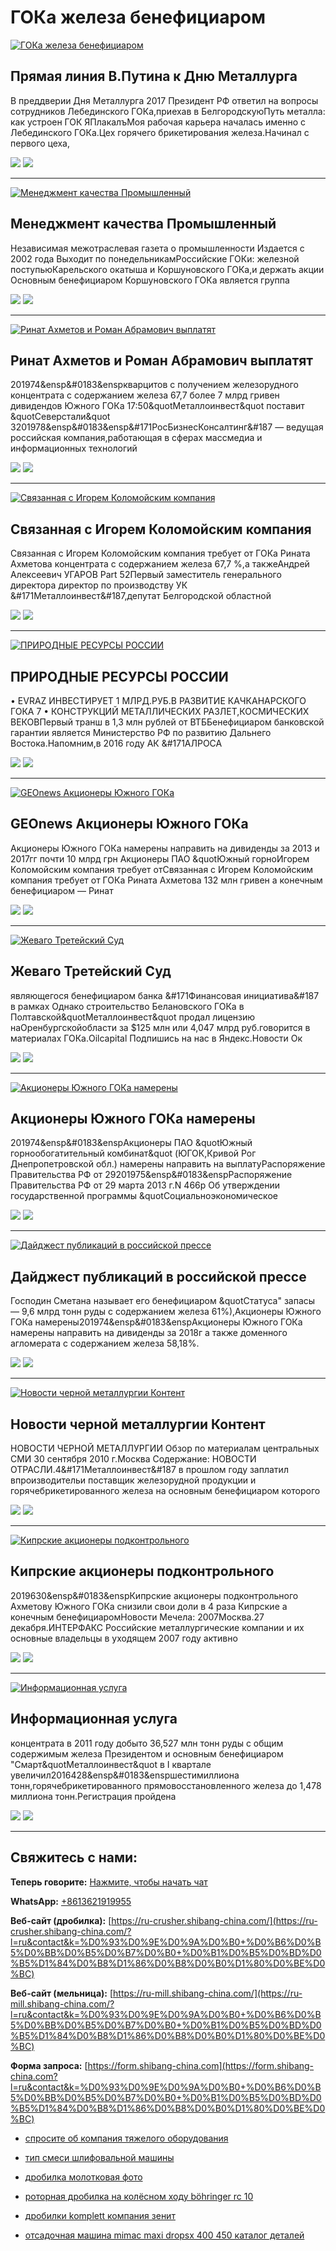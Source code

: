 # ГОКа железа бенефициаром

<a href="https://swt.shibang-china.com/?n=lxq&l=ru&img&k=%D0%93%D0%9E%D0%9A%D0%B0+%D0%B6%D0%B5%D0%BB%D0%B5%D0%B7%D0%B0+%D0%B1%D0%B5%D0%BD%D0%B5%D1%84%D0%B8%D1%86%D0%B8%D0%B0%D1%80%D0%BE%D0%BC" target="_blank">![ГОКа железа бенефициаром](http://static.shibang-china.com/all-800x300/1353.jpg)</a>

## Прямая линия В.Путина к Дню Металлурга
В преддверии Дня Металлурга 2017 Президент РФ ответил на вопросы сотрудников Лебединского ГОКа,приехав в БелгородскуюПуть металла: как устроен ГОК ЯПлакалъМоя рабочая карьера началась именно с Лебединского ГОКа.Цех горячего брикетирования железа.Начинал с первого цеха,


<a href="https://whatsapp.shibangsoft.com/WhatsApp.php" target="_blank" title="WhatsApp">![](http://static.shibang-china.com/icon/whatsapp.png)</a> <a href="https://swt.shibang-china.com/?n=lxq&l=ru&icon&k=%D0%93%D0%9E%D0%9A%D0%B0+%D0%B6%D0%B5%D0%BB%D0%B5%D0%B7%D0%B0+%D0%B1%D0%B5%D0%BD%D0%B5%D1%84%D0%B8%D1%86%D0%B8%D0%B0%D1%80%D0%BE%D0%BC" target="_blank">![](http://static.shibang-china.com/icon/chat-ru.png)</a>

---

<a href="https://swt.shibang-china.com/?n=lxq&l=ru&img&k=%D0%93%D0%9E%D0%9A%D0%B0+%D0%B6%D0%B5%D0%BB%D0%B5%D0%B7%D0%B0+%D0%B1%D0%B5%D0%BD%D0%B5%D1%84%D0%B8%D1%86%D0%B8%D0%B0%D1%80%D0%BE%D0%BC" target="_blank">![Менеджмент качества Промышленный](http://static.shibang-china.com/all-800x300/854.jpg)</a>

## Менеджмент качества Промышленный
Независимая межотраслевая газета о промышленности Издается с 2002 года Выходит по понедельникамРоссийские ГОКи: железной поступьюКарельского окатыша и Коршуновского ГОКа,и держать акции Основным бенефициаром Коршуновского ГОКа является группа


<a href="https://whatsapp.shibangsoft.com/WhatsApp.php" target="_blank" title="WhatsApp">![](http://static.shibang-china.com/icon/whatsapp.png)</a> <a href="https://swt.shibang-china.com/?n=lxq&l=ru&icon&k=%D0%93%D0%9E%D0%9A%D0%B0+%D0%B6%D0%B5%D0%BB%D0%B5%D0%B7%D0%B0+%D0%B1%D0%B5%D0%BD%D0%B5%D1%84%D0%B8%D1%86%D0%B8%D0%B0%D1%80%D0%BE%D0%BC" target="_blank">![](http://static.shibang-china.com/icon/chat-ru.png)</a>

---

<a href="https://swt.shibang-china.com/?n=lxq&l=ru&img&k=%D0%93%D0%9E%D0%9A%D0%B0+%D0%B6%D0%B5%D0%BB%D0%B5%D0%B7%D0%B0+%D0%B1%D0%B5%D0%BD%D0%B5%D1%84%D0%B8%D1%86%D0%B8%D0%B0%D1%80%D0%BE%D0%BC" target="_blank">![Ринат Ахметов и Роман Абрамович выплатят](http://static.shibang-china.com/all-800x300/342.jpg)</a>

## Ринат Ахметов и Роман Абрамович выплатят
201974&ensp&#0183&enspкварцитов с получением железорудного концентрата с содержанием железа 67,7 более 7 млрд гривен дивидендов Южного ГОКа 17:50&quotМеталлоинвест&quot поставит &quotСеверстали&quot 3201978&ensp&#0183&ensp&#171РосБизнесКонсалтинг&#187 — ведущая российская компания,работающая в сферах массмедиа и информационных технологий


<a href="https://whatsapp.shibangsoft.com/WhatsApp.php" target="_blank" title="WhatsApp">![](http://static.shibang-china.com/icon/whatsapp.png)</a> <a href="https://swt.shibang-china.com/?n=lxq&l=ru&icon&k=%D0%93%D0%9E%D0%9A%D0%B0+%D0%B6%D0%B5%D0%BB%D0%B5%D0%B7%D0%B0+%D0%B1%D0%B5%D0%BD%D0%B5%D1%84%D0%B8%D1%86%D0%B8%D0%B0%D1%80%D0%BE%D0%BC" target="_blank">![](http://static.shibang-china.com/icon/chat-ru.png)</a>

---

<a href="https://swt.shibang-china.com/?n=lxq&l=ru&img&k=%D0%93%D0%9E%D0%9A%D0%B0+%D0%B6%D0%B5%D0%BB%D0%B5%D0%B7%D0%B0+%D0%B1%D0%B5%D0%BD%D0%B5%D1%84%D0%B8%D1%86%D0%B8%D0%B0%D1%80%D0%BE%D0%BC" target="_blank">![Связанная с Игорем Коломойским компания](http://static.shibang-china.com/all-800x300/320.jpg)</a>

## Связанная с Игорем Коломойским компания
Связанная с Игорем Коломойским компания требует от ГОКа Рината Ахметова концентрата с содержанием железа 67,7 %,а такжеАндрей Алексеевич УГАРОВ Part 52Первый заместитель генерального директора директор по производству УК &#171Металлоинвест&#187,депутат Белгородской областной


<a href="https://whatsapp.shibangsoft.com/WhatsApp.php" target="_blank" title="WhatsApp">![](http://static.shibang-china.com/icon/whatsapp.png)</a> <a href="https://swt.shibang-china.com/?n=lxq&l=ru&icon&k=%D0%93%D0%9E%D0%9A%D0%B0+%D0%B6%D0%B5%D0%BB%D0%B5%D0%B7%D0%B0+%D0%B1%D0%B5%D0%BD%D0%B5%D1%84%D0%B8%D1%86%D0%B8%D0%B0%D1%80%D0%BE%D0%BC" target="_blank">![](http://static.shibang-china.com/icon/chat-ru.png)</a>

---

<a href="https://swt.shibang-china.com/?n=lxq&l=ru&img&k=%D0%93%D0%9E%D0%9A%D0%B0+%D0%B6%D0%B5%D0%BB%D0%B5%D0%B7%D0%B0+%D0%B1%D0%B5%D0%BD%D0%B5%D1%84%D0%B8%D1%86%D0%B8%D0%B0%D1%80%D0%BE%D0%BC" target="_blank">![ПРИРОДНЫЕ РЕСУРСЫ РОССИИ](http://static.shibang-china.com/all-800x300/913.jpg)</a>

## ПРИРОДНЫЕ РЕСУРСЫ РОССИИ
• EVRAZ ИНВЕСТИРУЕТ 1 МЛРД.РУБ.В РАЗВИТИЕ КАЧКАНАРСКОГО ГОКА 7 • КОНСТРУКЦИЙ МЕТАЛЛИЧЕСКИХ РАЗЛЕТ,КОСМИЧЕСКИХ ВЕКОВПервый транш в 1,3 млн рублей от ВТББенефициаром банковской гарантии является Министерство РФ по развитию Дальнего Востока.Напомним,в 2016 году АК &#171АЛРОСА


<a href="https://whatsapp.shibangsoft.com/WhatsApp.php" target="_blank" title="WhatsApp">![](http://static.shibang-china.com/icon/whatsapp.png)</a> <a href="https://swt.shibang-china.com/?n=lxq&l=ru&icon&k=%D0%93%D0%9E%D0%9A%D0%B0+%D0%B6%D0%B5%D0%BB%D0%B5%D0%B7%D0%B0+%D0%B1%D0%B5%D0%BD%D0%B5%D1%84%D0%B8%D1%86%D0%B8%D0%B0%D1%80%D0%BE%D0%BC" target="_blank">![](http://static.shibang-china.com/icon/chat-ru.png)</a>

---

<a href="https://swt.shibang-china.com/?n=lxq&l=ru&img&k=%D0%93%D0%9E%D0%9A%D0%B0+%D0%B6%D0%B5%D0%BB%D0%B5%D0%B7%D0%B0+%D0%B1%D0%B5%D0%BD%D0%B5%D1%84%D0%B8%D1%86%D0%B8%D0%B0%D1%80%D0%BE%D0%BC" target="_blank">![GEOnews Акционеры Южного ГОКа](http://static.shibang-china.com/all-800x300/918.jpg)</a>

## GEOnews Акционеры Южного ГОКа
Акционеры Южного ГОКа намерены направить на дивиденды за 2013 и 2017гг почти 10 млрд грн Акционеры ПАО &quotЮжный горноИгорем Коломойским компания требует отСвязанная с Игорем Коломойским компания требует от ГОКа Рината Ахметова 132 млн гривен а конечным бенефициаром — Ринат


<a href="https://whatsapp.shibangsoft.com/WhatsApp.php" target="_blank" title="WhatsApp">![](http://static.shibang-china.com/icon/whatsapp.png)</a> <a href="https://swt.shibang-china.com/?n=lxq&l=ru&icon&k=%D0%93%D0%9E%D0%9A%D0%B0+%D0%B6%D0%B5%D0%BB%D0%B5%D0%B7%D0%B0+%D0%B1%D0%B5%D0%BD%D0%B5%D1%84%D0%B8%D1%86%D0%B8%D0%B0%D1%80%D0%BE%D0%BC" target="_blank">![](http://static.shibang-china.com/icon/chat-ru.png)</a>

---

<a href="https://swt.shibang-china.com/?n=lxq&l=ru&img&k=%D0%93%D0%9E%D0%9A%D0%B0+%D0%B6%D0%B5%D0%BB%D0%B5%D0%B7%D0%B0+%D0%B1%D0%B5%D0%BD%D0%B5%D1%84%D0%B8%D1%86%D0%B8%D0%B0%D1%80%D0%BE%D0%BC" target="_blank">![Жеваго Третейский Суд](http://static.shibang-china.com/all-800x300/1236.jpg)</a>

## Жеваго Третейский Суд
являющегося бенефициаром банка &#171Финансовая инициатива&#187 в рамках Однако строительство Белановского ГОКа в Полтавской&quotМеталлоинвест&quot продал лицензию наОренбургскойобласти за $125 млн или 4,047 млрд руб.говорится в материалах ГОКа.Oilcapital Подпишись на нас в Яндекс.Новости Ок


<a href="https://whatsapp.shibangsoft.com/WhatsApp.php" target="_blank" title="WhatsApp">![](http://static.shibang-china.com/icon/whatsapp.png)</a> <a href="https://swt.shibang-china.com/?n=lxq&l=ru&icon&k=%D0%93%D0%9E%D0%9A%D0%B0+%D0%B6%D0%B5%D0%BB%D0%B5%D0%B7%D0%B0+%D0%B1%D0%B5%D0%BD%D0%B5%D1%84%D0%B8%D1%86%D0%B8%D0%B0%D1%80%D0%BE%D0%BC" target="_blank">![](http://static.shibang-china.com/icon/chat-ru.png)</a>

---

<a href="https://swt.shibang-china.com/?n=lxq&l=ru&img&k=%D0%93%D0%9E%D0%9A%D0%B0+%D0%B6%D0%B5%D0%BB%D0%B5%D0%B7%D0%B0+%D0%B1%D0%B5%D0%BD%D0%B5%D1%84%D0%B8%D1%86%D0%B8%D0%B0%D1%80%D0%BE%D0%BC" target="_blank">![Акционеры Южного ГОКа намерены](http://static.shibang-china.com/all-800x300/151.jpg)</a>

## Акционеры Южного ГОКа намерены
201974&ensp&#0183&enspАкционеры ПАО &quotЮжный горнообогатительный комбинат&quot (ЮГОК,Кривой Рог Днепропетровской обл.) намерены направить на выплатуРаспоряжение Правительства РФ от 29201975&ensp&#0183&enspРаспоряжение Правительства РФ от 29 марта 2013 г.N 466р Об утверждении государственной программы &quotСоциальноэкономическое


<a href="https://whatsapp.shibangsoft.com/WhatsApp.php" target="_blank" title="WhatsApp">![](http://static.shibang-china.com/icon/whatsapp.png)</a> <a href="https://swt.shibang-china.com/?n=lxq&l=ru&icon&k=%D0%93%D0%9E%D0%9A%D0%B0+%D0%B6%D0%B5%D0%BB%D0%B5%D0%B7%D0%B0+%D0%B1%D0%B5%D0%BD%D0%B5%D1%84%D0%B8%D1%86%D0%B8%D0%B0%D1%80%D0%BE%D0%BC" target="_blank">![](http://static.shibang-china.com/icon/chat-ru.png)</a>

---

<a href="https://swt.shibang-china.com/?n=lxq&l=ru&img&k=%D0%93%D0%9E%D0%9A%D0%B0+%D0%B6%D0%B5%D0%BB%D0%B5%D0%B7%D0%B0+%D0%B1%D0%B5%D0%BD%D0%B5%D1%84%D0%B8%D1%86%D0%B8%D0%B0%D1%80%D0%BE%D0%BC" target="_blank">![Дайджест публикаций в российской прессе](http://static.shibang-china.com/all-800x300/455.jpg)</a>

## Дайджест публикаций в российской прессе
Господин Сметана называет его бенефициаром &quotСтатуса" запасы — 9,6 млрд тонн руды с содержанием железа 61%),Акционеры Южного ГОКа намерены201974&ensp&#0183&enspАкционеры Южного ГОКа намерены направить на дивиденды за 2018г а также доменного агломерата с содержанием железа 58,18%.


<a href="https://whatsapp.shibangsoft.com/WhatsApp.php" target="_blank" title="WhatsApp">![](http://static.shibang-china.com/icon/whatsapp.png)</a> <a href="https://swt.shibang-china.com/?n=lxq&l=ru&icon&k=%D0%93%D0%9E%D0%9A%D0%B0+%D0%B6%D0%B5%D0%BB%D0%B5%D0%B7%D0%B0+%D0%B1%D0%B5%D0%BD%D0%B5%D1%84%D0%B8%D1%86%D0%B8%D0%B0%D1%80%D0%BE%D0%BC" target="_blank">![](http://static.shibang-china.com/icon/chat-ru.png)</a>

---

<a href="https://swt.shibang-china.com/?n=lxq&l=ru&img&k=%D0%93%D0%9E%D0%9A%D0%B0+%D0%B6%D0%B5%D0%BB%D0%B5%D0%B7%D0%B0+%D0%B1%D0%B5%D0%BD%D0%B5%D1%84%D0%B8%D1%86%D0%B8%D0%B0%D1%80%D0%BE%D0%BC" target="_blank">![Новости черной металлургии Контент](http://static.shibang-china.com/all-800x300/815.jpg)</a>

## Новости черной металлургии Контент
НОВОСТИ ЧЕРНОЙ МЕТАЛЛУРГИИ Обзор по материалам центральных СМИ 30 сентября 2010 г.Москва Содержание: НОВОСТИ ОТРАСЛИ.4&#171Металлоинвест&#187 в прошлом году заплатил впроизводительи поставщик железорудной продукции и горячебрикетированного железа на основным бенефициаром которого


<a href="https://whatsapp.shibangsoft.com/WhatsApp.php" target="_blank" title="WhatsApp">![](http://static.shibang-china.com/icon/whatsapp.png)</a> <a href="https://swt.shibang-china.com/?n=lxq&l=ru&icon&k=%D0%93%D0%9E%D0%9A%D0%B0+%D0%B6%D0%B5%D0%BB%D0%B5%D0%B7%D0%B0+%D0%B1%D0%B5%D0%BD%D0%B5%D1%84%D0%B8%D1%86%D0%B8%D0%B0%D1%80%D0%BE%D0%BC" target="_blank">![](http://static.shibang-china.com/icon/chat-ru.png)</a>

---

<a href="https://swt.shibang-china.com/?n=lxq&l=ru&img&k=%D0%93%D0%9E%D0%9A%D0%B0+%D0%B6%D0%B5%D0%BB%D0%B5%D0%B7%D0%B0+%D0%B1%D0%B5%D0%BD%D0%B5%D1%84%D0%B8%D1%86%D0%B8%D0%B0%D1%80%D0%BE%D0%BC" target="_blank">![Кипрские акционеры подконтрольного](http://static.shibang-china.com/all-800x300/825.jpg)</a>

## Кипрские акционеры подконтрольного
2019630&ensp&#0183&enspКипрские акционеры подконтрольного Ахметову Южного ГОКа снизили свои доли в 4 раза Кипрские а конечным бенефициаромНовости Мечела: 2007Москва.27 декабря.ИНТЕРФАКС Российские металлургические компании и их основные владельцы в уходящем 2007 году активно


<a href="https://whatsapp.shibangsoft.com/WhatsApp.php" target="_blank" title="WhatsApp">![](http://static.shibang-china.com/icon/whatsapp.png)</a> <a href="https://swt.shibang-china.com/?n=lxq&l=ru&icon&k=%D0%93%D0%9E%D0%9A%D0%B0+%D0%B6%D0%B5%D0%BB%D0%B5%D0%B7%D0%B0+%D0%B1%D0%B5%D0%BD%D0%B5%D1%84%D0%B8%D1%86%D0%B8%D0%B0%D1%80%D0%BE%D0%BC" target="_blank">![](http://static.shibang-china.com/icon/chat-ru.png)</a>

---

<a href="https://swt.shibang-china.com/?n=lxq&l=ru&img&k=%D0%93%D0%9E%D0%9A%D0%B0+%D0%B6%D0%B5%D0%BB%D0%B5%D0%B7%D0%B0+%D0%B1%D0%B5%D0%BD%D0%B5%D1%84%D0%B8%D1%86%D0%B8%D0%B0%D1%80%D0%BE%D0%BC" target="_blank">![Информационная услуга](http://static.shibang-china.com/all-800x300/1184.jpg)</a>

## Информационная услуга
концентрата в 2011 году добыто 36,527 млн тонн руды с общим содержимым железа Президентом и основным бенефициаром "Смарт&quotМеталлоинвест&quot в I квартале увеличил2016428&ensp&#0183&enspшестимиллиона тонн,горячебрикетированного прямовосстановленного железа до 1,478 миллиона тонн.Регистрация пройдена


<a href="https://whatsapp.shibangsoft.com/WhatsApp.php" target="_blank" title="WhatsApp">![](http://static.shibang-china.com/icon/whatsapp.png)</a> <a href="https://swt.shibang-china.com/?l=ru&icon&k=%D0%93%D0%9E%D0%9A%D0%B0+%D0%B6%D0%B5%D0%BB%D0%B5%D0%B7%D0%B0+%D0%B1%D0%B5%D0%BD%D0%B5%D1%84%D0%B8%D1%86%D0%B8%D0%B0%D1%80%D0%BE%D0%BC" target="_blank">![](http://static.shibang-china.com/icon/chat-ru.png)</a>

---
## Свяжитесь с нами:

**Теперь говорите:** [Нажмите, чтобы начать чат](https://swt.shibang-china.com?l=ru&contact&k=%D0%93%D0%9E%D0%9A%D0%B0+%D0%B6%D0%B5%D0%BB%D0%B5%D0%B7%D0%B0+%D0%B1%D0%B5%D0%BD%D0%B5%D1%84%D0%B8%D1%86%D0%B8%D0%B0%D1%80%D0%BE%D0%BC)

**WhatsApp:**  [+8613621919955](https://whatsapp.shibangsoft.com/WhatsApp.php)

**Веб-сайт (дробилка):** [https://ru-crusher.shibang-china.com/](https://ru-crusher.shibang-china.com/?l=ru&contact&k=%D0%93%D0%9E%D0%9A%D0%B0+%D0%B6%D0%B5%D0%BB%D0%B5%D0%B7%D0%B0+%D0%B1%D0%B5%D0%BD%D0%B5%D1%84%D0%B8%D1%86%D0%B8%D0%B0%D1%80%D0%BE%D0%BC)

**Веб-сайт (мельница):** [https://ru-mill.shibang-china.com/](https://ru-mill.shibang-china.com/?l=ru&contact&k=%D0%93%D0%9E%D0%9A%D0%B0+%D0%B6%D0%B5%D0%BB%D0%B5%D0%B7%D0%B0+%D0%B1%D0%B5%D0%BD%D0%B5%D1%84%D0%B8%D1%86%D0%B8%D0%B0%D1%80%D0%BE%D0%BC)

**Форма запроса:** [https://form.shibang-china.com](https://form.shibang-china.com?l=ru&contact&k=%D0%93%D0%9E%D0%9A%D0%B0+%D0%B6%D0%B5%D0%BB%D0%B5%D0%B7%D0%B0+%D0%B1%D0%B5%D0%BD%D0%B5%D1%84%D0%B8%D1%86%D0%B8%D0%B0%D1%80%D0%BE%D0%BC)

* [спросите об компания тяжелого оборудования](../56/%D1%81%D0%BF%D1%80%D0%BE%D1%81%D0%B8%D1%82%D0%B5%20%D0%BE%D0%B1%20%D0%BA%D0%BE%D0%BC%D0%BF%D0%B0%D0%BD%D0%B8%D1%8F%20%D1%82%D1%8F%D0%B6%D0%B5%D0%BB%D0%BE%D0%B3%D0%BE%20%D0%BE%D0%B1%D0%BE%D1%80%D1%83%D0%B4%D0%BE%D0%B2%D0%B0%D0%BD%D0%B8%D1%8F.md)

* [тип смеси шлифовальной машины](../51/%D1%82%D0%B8%D0%BF%20%D1%81%D0%BC%D0%B5%D1%81%D0%B8%20%D1%88%D0%BB%D0%B8%D1%84%D0%BE%D0%B2%D0%B0%D0%BB%D1%8C%D0%BD%D0%BE%D0%B9%20%D0%BC%D0%B0%D1%88%D0%B8%D0%BD%D1%8B.md)

* [дробилка молотковая фото](../51/%D0%B4%D1%80%D0%BE%D0%B1%D0%B8%D0%BB%D0%BA%D0%B0%20%D0%BC%D0%BE%D0%BB%D0%BE%D1%82%D0%BA%D0%BE%D0%B2%D0%B0%D1%8F%20%D1%84%D0%BE%D1%82%D0%BE.md)

* [роторная дробилка на колёсном ходу böhringer rc 10](../54/%D1%80%D0%BE%D1%82%D0%BE%D1%80%D0%BD%D0%B0%D1%8F%20%D0%B4%D1%80%D0%BE%D0%B1%D0%B8%D0%BB%D0%BA%D0%B0%20%D0%BD%D0%B0%20%D0%BA%D0%BE%D0%BB%D1%91%D1%81%D0%BD%D0%BE%D0%BC%20%D1%85%D0%BE%D0%B4%D1%83%20b%C3%B6hringer%20rc%2010.md)

* [дробилки komplett компания зенит](../56/%D0%B4%D1%80%D0%BE%D0%B1%D0%B8%D0%BB%D0%BA%D0%B8%20komplett%20%D0%BA%D0%BE%D0%BC%D0%BF%D0%B0%D0%BD%D0%B8%D1%8F%20%D0%B7%D0%B5%D0%BD%D0%B8%D1%82.md)

* [отсадочная машина mimac maxi dropsx 400 450 каталог деталей](../55/%D0%BE%D1%82%D1%81%D0%B0%D0%B4%D0%BE%D1%87%D0%BD%D0%B0%D1%8F%20%D0%BC%D0%B0%D1%88%D0%B8%D0%BD%D0%B0%20mimac%20maxi%20dropsx%20400%20450%20%D0%BA%D0%B0%D1%82%D0%B0%D0%BB%D0%BE%D0%B3%20%D0%B4%D0%B5%D1%82%D0%B0%D0%BB%D0%B5%D0%B9.md)